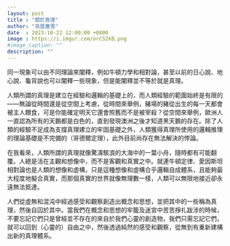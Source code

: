 ```yaml
---
layout: post
title : "關於真理"
author: "烏雲蓋雪"
date  : 2023-10-22 12:00:00 +0800
image : https://i.imgur.com/orCS2kB.png
#image_caption: ""
description: ""
---
```


同一現象可以由不同理論來闡釋，例如牛頓力學和相對論，甚至以前的日心說、地心說、龜背說也可以闡釋一些現象，但是能闡釋並不等於就是真理。

<!--more-->

人類所謂的真理是建立在經驗和邏輯的基礎上的，而人類經驗的範圍始終是有限的——無論從時間還是從空間上考慮，從時間來舉例，豬場的豬從出生的每一天都會被主人餵食，可是你能確定明天它還會照舊而不是被宰殺？從空間來舉例，歐洲人一直認為所有的天鵝都是白色的，直到發現澳洲之後才知道黑天鵝的存在。除了人類的經驗不足成為支撐真理建立的牢固基礎之外，人類獲得真理所使用的邏輯推理的理論基礎是不完備的（哥德爾定理），此外目前尚存在無法解決的悖論。

在我看來，人類所謂的真理就像驚濤駭浪的大海中的一葉小舟，隨時都有可能翻覆。人總是活在主觀和想像中，而不是客觀和真實之中。就連牛頓定律、愛因斯坦相對論也是人類的想像和虛構，只是這種想像和虛構合乎邏輯自成體系，且能夠最大程度地擬合真實，而那個真實的世界就像無理數一樣，人類可以無限地接近卻永遠無法抵達。

人們從虛無和混沌中經過感受和觀察創造出概念和思想，並把其中的一些稱為真理，然後自囚於其中。當我們在概念和思想的牢籠及迷宮中苦苦掙扎跋涉的時候，不要忘記它們只是曾經並不存在的來自於我們心靈的創造物，我們只需忘記它們，就可以回到（心靈的）自由之中，然後透過純然的感受和觀察，從無到有重新建構出新的真理體系。

<!--END-->